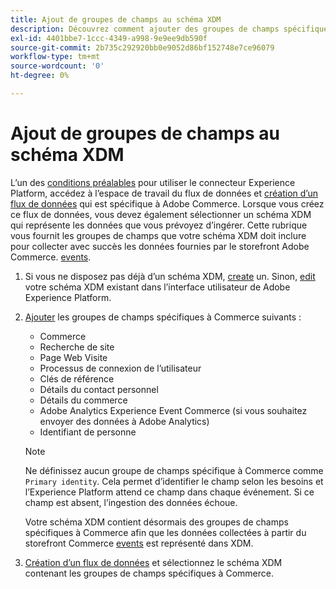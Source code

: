 ```yaml
---
title: Ajout de groupes de champs au schéma XDM
description: Découvrez comment ajouter des groupes de champs spécifiques à Adobe Commerce à un schéma XDM.
exl-id: 4401bbe7-1ccc-4349-a998-9e9ee9db590f
source-git-commit: 2b735c292920bb0e9052d86bf152748e7ce96079
workflow-type: tm+mt
source-wordcount: '0'
ht-degree: 0%

---
```


# Ajout de groupes de champs au schéma XDM

L’un des [conditions préalables](overview.md#prereqs) pour utiliser le connecteur Experience Platform, accédez à l’espace de travail du flux de données et [création d’un flux de données](https://experienceleague.adobe.com/docs/experience-platform/edge/datastreams/overview.html?lang=en) qui est spécifique à Adobe Commerce. Lorsque vous créez ce flux de données, vous devez également sélectionner un schéma XDM qui représente les données que vous prévoyez d’ingérer. Cette rubrique vous fournit les groupes de champs que votre schéma XDM doit inclure pour collecter avec succès les données fournies par le storefront Adobe Commerce. [events](events.md).

1. Si vous ne disposez pas déjà d’un schéma XDM, [create](https://experienceleague.adobe.com/docs/experience-platform/xdm/ui/resources/schemas.html?lang=en#create) un. Sinon, [edit](https://experienceleague.adobe.com/docs/experience-platform/xdm/ui/resources/schemas.html?lang=en#edit) votre schéma XDM existant dans l’interface utilisateur de Adobe Experience Platform.

1. [Ajouter](https://experienceleague.adobe.com/docs/experience-platform/xdm/ui/resources/schemas.html?lang=en#add-field-groups) les groupes de champs spécifiques à Commerce suivants :

   - Commerce
   - Recherche de site
   - Page Web Visite
   - Processus de connexion de l’utilisateur
   - Clés de référence
   - Détails du contact personnel
   - Détails du commerce
   - Adobe Analytics Experience Event Commerce (si vous souhaitez envoyer des données à Adobe Analytics)
   - Identifiant de personne

   >[!NOTE]
   >
   > Ne définissez aucun groupe de champs spécifique à Commerce comme `Primary identity`. Cela permet d’identifier le champ selon les besoins et l’Experience Platform attend ce champ dans chaque événement. Si ce champ est absent, l’ingestion des données échoue.

   Votre schéma XDM contient désormais des groupes de champs spécifiques à Commerce afin que les données collectées à partir du storefront Commerce [events](events.md) est représenté dans XDM.

1. [Création d’un flux de données](https://experienceleague.adobe.com/docs/experience-platform/edge/datastreams/overview.html) et sélectionnez le schéma XDM contenant les groupes de champs spécifiques à Commerce.
